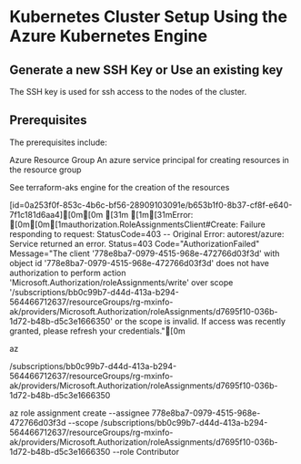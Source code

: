 # Kubernetes Cluster Setup Using the Azure Kubernetes Engine

## Generate a new SSH Key or Use an existing key

The SSH key is used for ssh access to the nodes of the cluster.


## Prerequisites

The prerequisites include:

Azure Resource Group
An azure service principal for creating resources in the resource group

See terraform-aks engine for the creation of the resources



[id=0a253f0f-853c-4b6c-bf56-28909103091e/b653b1f0-8b37-cf8f-e640-7f1c181d6aa4][0m[0m
[31m
[1m[31mError: [0m[0m[1mauthorization.RoleAssignmentsClient#Create: Failure responding to request: StatusCode=403 -- Original Error: autorest/azure: Service returned an error. Status=403 Code="AuthorizationFailed" Message="The client '778e8ba7-0979-4515-968e-472766d03f3d' with object id '778e8ba7-0979-4515-968e-472766d03f3d' does not have authorization to perform action 'Microsoft.Authorization/roleAssignments/write' over scope '/subscriptions/bb0c99b7-d44d-413a-b294-564466712637/resourceGroups/rg-mxinfo-ak/providers/Microsoft.Authorization/roleAssignments/d7695f10-036b-1d72-b48b-d5c3e1666350' or the scope is invalid. If access was recently granted, please refresh your credentials."[0m


az 

/subscriptions/bb0c99b7-d44d-413a-b294-564466712637/resourceGroups/rg-mxinfo-ak/providers/Microsoft.Authorization/roleAssignments/d7695f10-036b-1d72-b48b-d5c3e1666350


az role assignment create --assignee 778e8ba7-0979-4515-968e-472766d03f3d --scope /subscriptions/bb0c99b7-d44d-413a-b294-564466712637/resourceGroups/rg-mxinfo-ak/providers/Microsoft.Authorization/roleAssignments/d7695f10-036b-1d72-b48b-d5c3e1666350 --role Contributor

